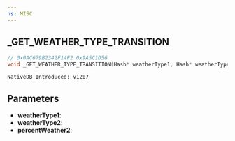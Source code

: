 ```yaml
---
ns: MISC
---
```

## _GET_WEATHER_TYPE_TRANSITION

```c
// 0x0AC679B2342F14F2 0x9A5C1D56
void _GET_WEATHER_TYPE_TRANSITION(Hash* weatherType1, Hash* weatherType2, float* percentWeather2);
```

```
NativeDB Introduced: v1207
```

## Parameters
* **weatherType1**:
* **weatherType2**:
* **percentWeather2**:
